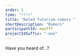 ```yaml
---
order: 1
time: "!!!!"
title: "Holed futurism rumors "
shortDescription: "Rumors"
participantId: eeefff
projectIdSuffix: "-one"
---
```


Have you heard of…?
